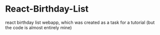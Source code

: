 # React-Birthday-List
react birthday list webapp, which was created as a task for a tutorial (but the code is almost entirely mine)
